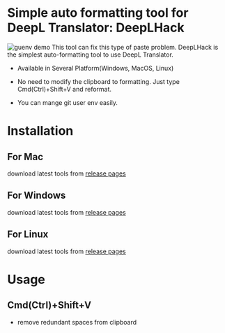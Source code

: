 # Simple auto formatting tool for DeepL Translator: DeepLHack
![guenv demo](demo.gif)
This tool can fix this type of paste problem.
DeepLHack is the simplest auto-formatting tool to use DeepL Translator.

- Available in Several Platform(Windows, MacOS, Linux)
- No need to modify the clipboard to formatting. Just type Cmd(Ctrl)+Shift+V and reformat.

- You can mange git user env easily.

# Installation
## For Mac
download latest tools from [release pages](https://github.com/kouml/DeepLHack/releases)

## For Windows
download latest tools from [release pages](https://github.com/kouml/DeepLHack/releases)

## For Linux
download latest tools from [release pages](https://github.com/kouml/DeepLHack/releases)

# Usage

## Cmd(Ctrl)+Shift+V
- remove redundant spaces from clipboard
